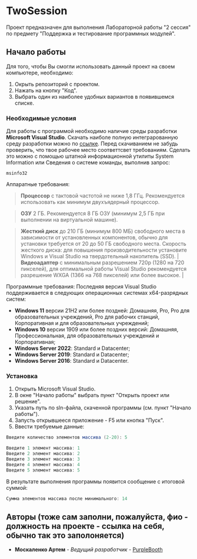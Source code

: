 # TwoSession

Проект предназначен для выполнения Лабораторной работы "2 сессия" по предмету "Поддержка и тестирование программных модулей". 
## Начало работы

Для того, чтобы Вы смогли использовать данный проект на своем компьютере, необходимо:
1. Окрыть репозиторий с проектом.
2. Нажать на кнопку "Код".
3. Выбрать один из наиболее удобных вариантов в появившемся списке.

### Необходимые условия
Для работы с программой необходимо наличие среды разработки **Microsoft Visual Studio**.
Скачать наиболе полную интеграрованную среду разработки можно по [ссылке](https://visualstudio.microsoft.com/ru/downloads/).
Перед скачиванием не забудь проверить, что твое рабочее место соответтсвет требованиям. Сделать это можно с помощью штатной информационной утилиты System Information или Сведения о системе команды, выполнив запрос:
```
msinfo32
```
Аппаратные требования:
> **Процессор** с тактовой частотой не ниже 1,8 ГГц. Рекомендуется использовать как минимум двухъядерный процессор.

> **ОЗУ** 2 ГБ. Рекомендуется 8 ГБ ОЗУ (минимум 2,5 ГБ при выполнении на виртуальной машине).

> **Жесткий диск** до 210 ГБ (минимум 800 МБ) свободного места в зависимости от установленных компонентов, обычно для установки требуется от 20 до 50 ГБ свободного места. Скорость жесткого диска: для повышения производительности установите Windows и Visual Studio на твердотельный накопитель (SSD). |
> **Видеоадаптер** с минимальным разрешением 720p (1280 на 720 пикселей), для оптимальной работы Visual Studio рекомендуется разрешение WXGA (1366 на 768 пикселей) или более высокое. |

Программные требования:
Последняя версия Visual Studio поддерживается в следующих операционных системах x64-разрядных систем:
+ **Windows 11** версии 21H2 или более поздней: Домашняя, Pro, Pro для образовательных учреждений, Pro для рабочих станций, Корпоративная и для образовательных учреждений;
+ **Windows 10** версии 1909 или более поздних версий: Домашняя, Профессиональная, для образовательных учреждений и Корпоративная;
+ **Windows Server 2022**: Standard и Datacenter;
+ **Windows Server 2019**: Standard и Datacenter;
+ **Windows Server 2016**: Standard и Datacenter.

### Установка

1. Открыть Microsoft Visual Studio.
2. В окне "Начало работы" выбрать пункт "Открыть проект или решение".
3. Указать путь по sln-файла, скаченной программы (см. пункт "Начало работы").
4. Запусть открывшееся приложение - F5 или кнопка "Пуск".
5. Ввести требуемые данные:

```C#
Введите количество элементов массива (2-20): 5
```

```C#
Введите 1 элемент массива: 1
Введите 2 элемент массива: 2
Введите 3 элемент массива: 3
Введите 4 элемент массива: 4
Введите 5 элемент массива: 5
```

В результате выполнения программы появится сообщение с итоговой суммой:
```C#
Сумма элементов массива после минимального: 14
```

## Авторы (тоже сам заполни, пожалуйста, фио - должность на проекте - ссылка на себя, обычно так это заполоняется)

* **Москаленко Артем** - *Ведущий разработчик* - [PurpleBooth](https://github.com/ffFausTtt/)

